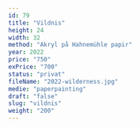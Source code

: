 ```yaml
---
id: 79
title: "Vildnis"
height: 24
width: 32
method: "Akryl på Hahnemühle papir"
year: 2022
price: "750"
exPrice: "700"
status: "privat"
fileName: "2022-wilderness.jpg"
medie: "paperpainting"
draft: "false"
slug: "vildnis"
weight: "200"
---
```

